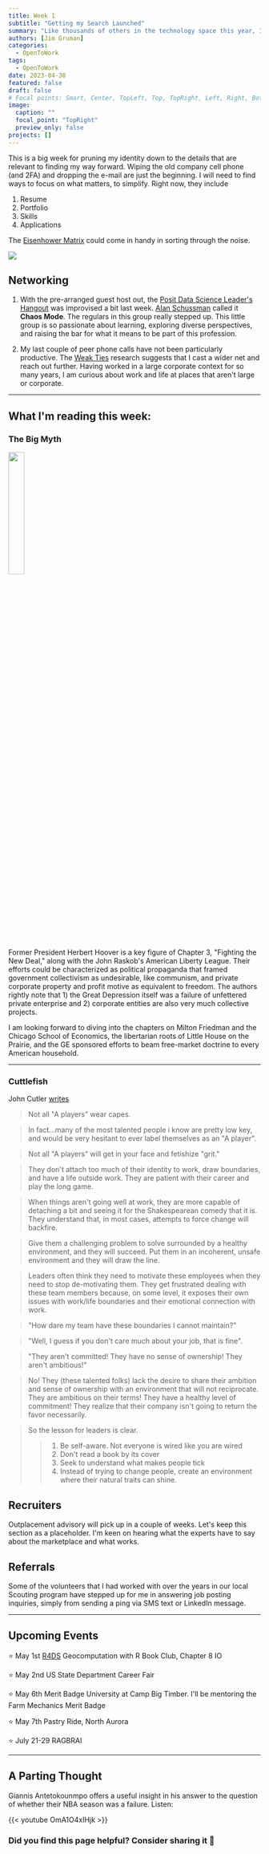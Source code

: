 ```yaml
---
title: Week 1
subtitle: "Getting my Search Launched"
summary: "Like thousands of others in the technology space this year, I am launching a career search and have put up the #OpenToWork LinkedIn banner.  To keep myself on track I'm going to log some of the high points of what I am up to out here in public."
authors: [Jim Gruman]
categories: 
  - OpenToWork
tags: 
  - OpenToWork
date: 2023-04-30
featured: false
draft: false
# Focal points: Smart, Center, TopLeft, Top, TopRight, Left, Right, BottomLeft, Bottom, BottomRight.
image:
  caption: ""
  focal_point: "TopRight"
  preview_only: false
projects: []
---
```


This is a big week for pruning my identity down to the details that are relevant to finding my way forward. Wiping the old company cell phone (and 2FA) and dropping the e-mail are just the beginning. I will need to find ways to focus on what matters, to simplify.  Right now, they include

1. Resume
1. Portfolio
1. Skills
1. Applications

The [Eisenhower Matrix](https://luxafor.com/the-eisenhower-matrix/) could come in handy in sorting through the noise.

![](https://luxafor.com/wp-content/uploads/2023/02/The-Eisenhower-Decision-Matrix-png.png.webp)

## Networking

1. With the pre-arranged guest host out, the [Posit Data Science Leader's Hangout](https://posit.co/data-science-hangout/) was improvised a bit last week. [Alan Schussman](https://www.linkedin.com/posts/activity-7057887863966756864-Gbfn) called it **Chaos Mode**. The regulars in this group really stepped up.  This little group is so passionate about learning, exploring diverse perspectives, and raising the bar for what it means to be part of this profession.

1. My last couple of peer phone calls have not been particularly productive. The [Weak Ties](https://news.stanford.edu/2022/09/15/real-strength-weak-ties/) research suggests that I cast a wider net and reach out further.  Having worked in a large corporate context for so many years, I am curious about work and life at places that aren't large or corporate.

----
## What I'm reading this week:

### The Big Myth

<img src="https://res.cloudinary.com/bloomsbury-atlas/image/upload/w_568,c_scale/jackets/9781635573572.jpg" width="25%"/>

Former President Herbert Hoover is a key figure of Chapter 3, "Fighting the New Deal," along with the John Raskob's American Liberty League. Their efforts could be characterized as political propaganda that framed government collectivism as undesirable, like communism, and private corporate property and profit motive as equivalent to freedom.  The authors rightly note that 1) the Great Depression itself was a failure of unfettered private enterprise and 2) corporate entities are also very much collective projects.

I am looking forward to diving into the chapters on Milton Friedman and the Chicago School of Economics, the libertarian roots of Little House on the Prairie, and the GE sponsored efforts to beam free-market doctrine to every American household.

----
### Cuttlefish

John Cutler [writes](https://www.linkedin.com/posts/johnpcutler_not-all-a-players-wear-capes-in-fact-activity-7058477712385970176-u8qj?utm_source=share&utm_medium=member_desktop)

> Not all "A players" wear capes.

> In fact...many of the most talented people i know are pretty low key, and would be very hesitant to ever label themselves as an "A player".

> Not all "A players" will get in your face and fetishize "grit."

> They don't attach too much of their identity to work, draw boundaries, and have a life outside work. They are patient with their career and play the long game.

> When things aren't going well at work, they are more capable of detaching a bit and seeing it for the Shakespearean comedy that it is. They understand that, in most cases, attempts to force change will backfire.

> Give them a challenging problem to solve surrounded by a healthy environment, and they will succeed. Put them in an incoherent, unsafe environment and they will draw the line.

> Leaders often think they need to motivate these employees when they need to stop de-motivating them. They get frustrated dealing with these team members because, on some level, it exposes their own issues with work/life boundaries and their emotional connection with work.

> "How dare my team have these boundaries I cannot maintain?"

> "Well, I guess if you don't care much about your job, that is fine".

> "They aren't committed! They have no sense of ownership! They aren't ambitious!"

> No! They (these talented folks) lack the desire to share their ambition and sense of ownership with an environment that will not reciprocate. They are ambitious on their terms! They have a healthy level of commitment! They realize that their company isn't going to return the favor necessarily.

> So the lesson for leaders is clear.
>> 1. Be self-aware. Not everyone is wired like you are wired
>> 2. Don't read a book by its cover
>> 3. Seek to understand what makes people tick
>> 4. Instead of trying to change people, create an environment where their natural traits can shine.

## Recruiters
Outplacement advisory will pick up in a couple of weeks. Let's keep this section as a placeholder.  I'm keen on hearing what the experts have to say about the marketplace and what works.

## Referrals

Some of the volunteers that I had worked with over the years in our local Scouting program have stepped up for me in answering job posting inquiries, simply from sending a ping via SMS text or LinkedIn message.

-----
## Upcoming Events

:star: May 1st [R4DS](https://www.rfordatasci.com/) Geocomputation with R Book Club, Chapter 8 IO

:star: May 2nd US State Department Career Fair

:star: May 6th Merit Badge University at Camp Big Timber.  I'll be mentoring the Farm Mechanics Merit Badge

:star: May 7th Pastry Ride, North Aurora

:star: July 21-29 RAGBRAI

-------
## A Parting Thought

Giannis Antetokounmpo offers a useful insight in his answer to the question of whether their NBA season was a failure. Listen:

{{< youtube OmA1O4xIHjk >}}

### Did you find this page helpful? Consider sharing it :raised_hands: